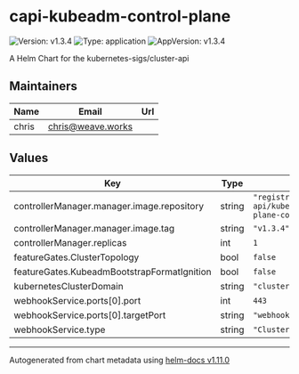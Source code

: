 # capi-kubeadm-control-plane

![Version: v1.3.4](https://img.shields.io/badge/Version-v1.3.4-informational?style=flat-square) ![Type: application](https://img.shields.io/badge/Type-application-informational?style=flat-square) ![AppVersion: v1.3.4](https://img.shields.io/badge/AppVersion-v1.3.4-informational?style=flat-square)

A Helm Chart for the kubernetes-sigs/cluster-api

## Maintainers

| Name | Email | Url |
| ---- | ------ | --- |
| chris | <chris@weave.works> |  |

## Values

| Key | Type | Default | Description |
|-----|------|---------|-------------|
| controllerManager.manager.image.repository | string | `"registry.k8s.io/cluster-api/kubeadm-control-plane-controller"` |  |
| controllerManager.manager.image.tag | string | `"v1.3.4"` |  |
| controllerManager.replicas | int | `1` |  |
| featureGates.ClusterTopology | bool | `false` |  |
| featureGates.KubeadmBootstrapFormatIgnition | bool | `false` |  |
| kubernetesClusterDomain | string | `"cluster.local"` |  |
| webhookService.ports[0].port | int | `443` |  |
| webhookService.ports[0].targetPort | string | `"webhook-server"` |  |
| webhookService.type | string | `"ClusterIP"` |  |

----------------------------------------------
Autogenerated from chart metadata using [helm-docs v1.11.0](https://github.com/norwoodj/helm-docs/releases/v1.11.0)
